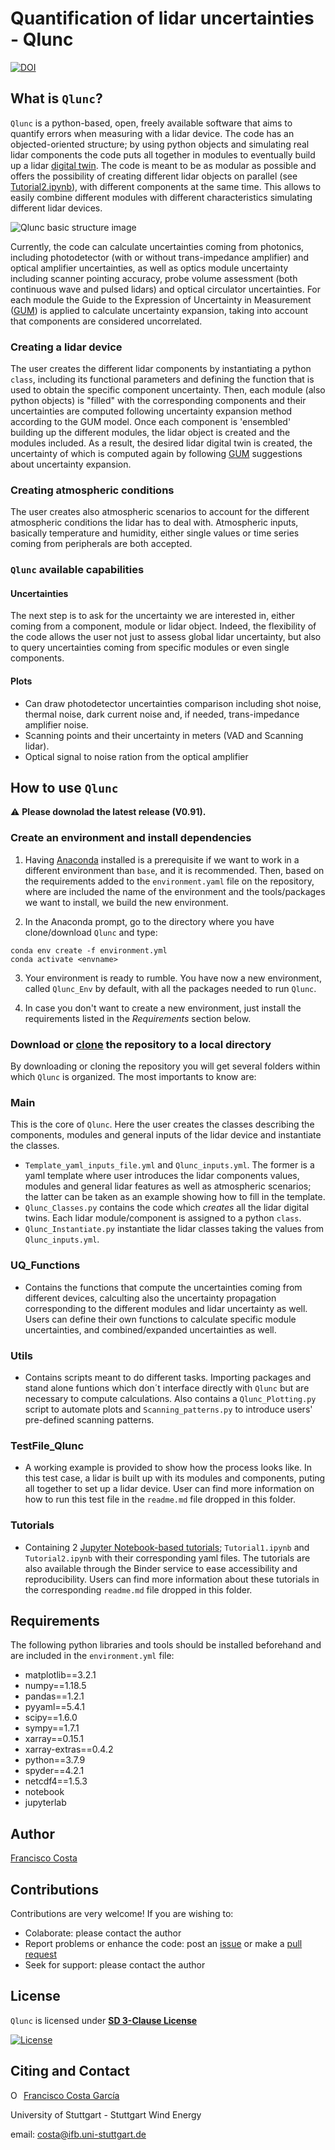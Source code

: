 # **Quantification of lidar uncertainties - Qlunc**



[![DOI](https://zenodo.org/badge/DOI/10.5281/zenodo.4579842.svg)](https://doi.org/10.5281/zenodo.4579842)



## What is `Qlunc`?
`Qlunc` is a python-based, open, freely available software that aims to quantify errors when measuring with a lidar device. The code has an objected-oriented structure; by using python objects and simulating real lidar components the code puts all together in modules to eventually build up a lidar [digital twin](https://en.wikipedia.org/wiki/Digital_twin). The code is meant to be as modular as possible and offers the possibility of creating different lidar objects on parallel (see [Tutorial2.ipynb](https://github.com/SWE-UniStuttgart/Qlunc/blob/main/Tutorials/Tutorial2.ipynb)), with different components at the same time. This allows to easily combine different modules with different characteristics simulating different lidar devices.

![Qlunc basic structure image](https://github.com/SWE-UniStuttgart/Qlunc/blob/main/Pictures_repo_/Qlunc_GralStructure.JPG)

Currently, the code can calculate uncertainties coming from photonics, including photodetector (with or without trans-impedance amplifier) and optical amplifier uncertainties, as well as optics module uncertainty including scanner pointing accuracy, probe volume assessment (both continuous wave and pulsed lidars) and optical circulator uncertainties. For each module the Guide to the Expression of Uncertainty in Measurement ([GUM](http://www.bipm.org/en/publications/guides/gum.html)) is applied to calculate uncertainty expansion, taking into account that components are considered uncorrelated. 

### Creating a lidar device
The user creates the different lidar components by instantiating a python `class`, including its functional parameters and defining the function that is used to obtain the specific component uncertainty. Then, each module (also python objects) is "filled" with the corresponding components and their uncertainties are computed following uncertainty expansion method according to the GUM model. Once each component is 'ensembled' building up the different modules, the lidar object is created and the modules included. As a result, the desired lidar digital twin is created, the uncertainty of which is computed again by following [GUM](http://www.bipm.org/en/publications/guides/gum.html) suggestions about uncertainty expansion.

### Creating atmospheric conditions
The user creates also atmospheric scenarios to account for the different atmospheric conditions the lidar has to deal with. Atmospheric inputs, basically temperature 
and humidity, either single values or time series coming from peripherals are both accepted.

### `Qlunc` available capabilities

#### Uncertainties
The next step is to ask for the uncertainty we are interested in, either coming from a component, module or lidar object. Indeed, the flexibility of the code allows the user not just to assess global lidar uncertainty, but also to query uncertainties coming from specific modules or even single components.

#### Plots
 - Can draw photodetector uncertainties comparison including shot noise, thermal noise, dark current noise and, if needed, trans-impedance amplifier noise.
 - Scanning points and their uncertainty in meters (VAD and Scanning lidar).
 - Optical signal to noise ration from the optical amplifier

## How to use `Qlunc`

:warning: **Please downolad the latest release (V0.91).**

### Create an environment and install dependencies

1) Having [Anaconda](https://docs.anaconda.com) installed is a prerequisite if we want to work in a different environment than `base`, and it is recommended. Then, based on the requirements added to the ``environment.yaml`` file on the repository, where are included the name of the environment and the tools/packages we want to install, we build the new environment. 

2) In the Anaconda prompt, go to the directory where you have clone/download `Qlunc` and type:

```
conda env create -f environment.yml 
conda activate <envname>
```

3) Your environment is ready to rumble. You have now a new environment, called `Qlunc_Env` by default, with all the packages needed to run `Qlunc`.

4) In case you don't want to create a new environment, just install the requirements listed in the *Requirements* section below.

### Download or [clone](https://docs.github.com/en/github/creating-cloning-and-archiving-repositories/cloning-a-repository) the repository to a local directory

By downloading or cloning the repository you will get several folders within which `Qlunc` is organized. The most importants to know are:

### Main
This is the core of `Qlunc`. Here the user creates the classes describing the components, modules and general inputs of the lidar device and instantiate the classes.
 - `Template_yaml_inputs_file.yml` and `Qlunc_inputs.yml`. The former is a yaml template where user introduces the lidar components values, modules and general lidar features as well as atmospheric scenarios; the latter can be taken as an example showing how to fill in the template.
 - `Qlunc_Classes.py` contains the code which _creates_ all the lidar digital twins. Each lidar module/component is assigned to a python `class`.
 - `Qlunc_Instantiate.py` instantiate the lidar classes taking the values from `Qlunc_inputs.yml`.
### UQ_Functions
 - Contains the functions that compute the uncertainties coming from different devices, calculting also the uncertainty propagation corresponding to the different      modules and lidar uncertainty as well. Users can define their own functions to calculate specific module uncertainties, and combined/expanded uncertainties as well. 
### Utils
 - Contains scripts meant to do different tasks. Importing packages and stand alone funtions which don´t interface directly with `Qlunc` but are necessary to compute calculations. Also contains a `Qlunc_Plotting.py` script to automate plots and `Scanning_patterns.py` to introduce users' pre-defined scanning patterns.
###  TestFile_Qlunc
 - A working example is provided to show how the process looks like. In this test case, a lidar is built up with its modules and components, puting all together to set up a lidar device. User can find more information on how to run this test file in the `readme.md` file dropped in this folder.
### Tutorials
- Containing 2 [Jupyter Notebook-based tutorials](https://github.com/SWE-UniStuttgart/Qlunc/tree/Qlunc-V0.9/Tutorials); `Tutorial1.ipynb` and `Tutorial2.ipynb` with their corresponding yaml files. The tutorials are also available through the Binder service to ease accessibility and reproducibility. Users can find more information about these tutorials in the corresponding `readme.md` file dropped in this folder.
## Requirements
The following python libraries and tools should be installed beforehand and are included in the `environment.yml` file:

- matplotlib==3.2.1
- numpy==1.18.5 
- pandas==1.2.1
- pyyaml==5.4.1
- scipy==1.6.0
- sympy==1.7.1
- xarray==0.15.1
- xarray-extras==0.4.2
- python==3.7.9
- spyder==4.2.1
- netcdf4==1.5.3
- notebook
- jupyterlab

## Author
[Francisco Costa](https://www.ifb.uni-stuttgart.de/en/institute/team/Costa-Garcia/)

## Contributions
Contributions are very welcome!
If you are wishing to:
- Colaborate: please contact the author
- Report problems or enhance the code: post an [issue](https://docs.github.com/en/issues/tracking-your-work-with-issues/quickstart) or make a [pull request](https://docs.github.com/en/github/collaborating-with-pull-requests/proposing-changes-to-your-work-with-pull-requests/creating-a-pull-request)
- Seek for support: please contact the author

## License
`Qlunc` is licensed under **[SD 3-Clause License](https://github.com/SWE-UniStuttgart/Qlunc/blob/main/LICENSE)**

[![License](https://img.shields.io/badge/License-BSD%203--Clause-blue.svg)](https://opensource.org/licenses/BSD-3-Clause)

## Citing and Contact

<div itemscope itemtype="https://schema.org/Person"><a itemprop="sameAs" content="https://orcid.org/0000-0003-1318-9677" href="https://orcid.org/0000-0003-1318-9677" target="orcid.widget" rel="me noopener noreferrer" style="vertical-align:top;"><img src="https://orcid.org/sites/default/files/images/orcid_16x16.png" style="width:1em;margin-right:.5em;" alt="ORCID iD icon">Francisco Costa García</a></div>

University of Stuttgart - Stuttgart Wind Energy
 
email: costa@ifb.uni-stuttgart.de
 
